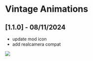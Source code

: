 # Vintage Animations

## [1.1.0] - 08/11/2024

- update mod icon
- add realcamera compat

[![](https://i.imgur.com/l815YIN.png)](https://bisecthosting.com/PixelDream)